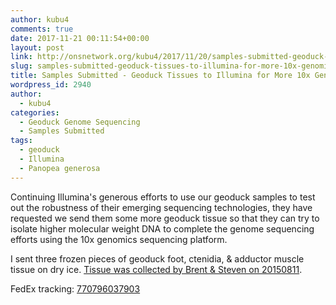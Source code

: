```yaml
---
author: kubu4
comments: true
date: 2017-11-21 00:11:54+00:00
layout: post
link: http://onsnetwork.org/kubu4/2017/11/20/samples-submitted-geoduck-tissues-to-illumina-for-more-10x-genomics-sequencing/
slug: samples-submitted-geoduck-tissues-to-illumina-for-more-10x-genomics-sequencing
title: Samples Submitted - Geoduck Tissues to Illumina for More 10x Genomics Sequencing
wordpress_id: 2940
author:
  - kubu4
categories:
  - Geoduck Genome Sequencing
  - Samples Submitted
tags:
  - geoduck
  - Illumina
  - Panopea generosa
---
```


Continuing Illumina's generous efforts to use our geoduck samples to test out the robustness of their emerging sequencing technologies, they have requested we send them some more geoduck tissue so that they can try to isolate higher molecular weight DNA to complete the genome sequencing efforts using the 10x genomics sequencing platform.

I sent three frozen pieces of geoduck foot, ctenidia, & adductor muscle tissue on dry ice. [Tissue was collected by Brent & Steven on 20150811](http://onsnetwork.org/halfshell/2015/08/11/big-day-big-clam/).

FedEx tracking: [770796037903](https://www.fedex.com/apps/fedextrack/?action=track&tracknumbers=770796037903&clienttype=ivshpalrt)
